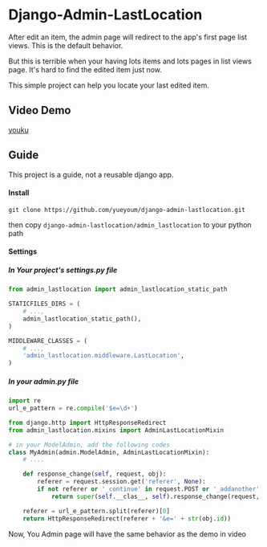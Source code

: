 # Django-Admin-LastLocation

After edit an item, the admin page will redirect to the app's first page
list views. This is the default behavior.

But this is terrible when your having lots items and lots pages in list views page.
It's hard to find the edited item just now.

This simple project can help you locate your last edited item.


## Video Demo

[youku]()


## Guide

This project is a guide, not a reusable django app.

#### Install

	git clone https://github.com/yueyoum/django-admin-lastlocation.git

then copy `django-admin-lastlocation/admin_lastlocation` to your python path

#### Settings

##### In Your project's settings.py file

```python
from admin_lastlocation import admin_lastlocation_static_path

STATICFILES_DIRS = (
	# ...,
	admin_lastlocation_static_path(),
)

MIDDLEWARE_CLASSES = (
	# ...,
	'admin_lastlocation.middleware.LastLocation',
)
```


##### In your admin.py file

```python
import re
url_e_pattern = re.compile('$e=\d+')

from django.http import HttpResponseRedirect
from admin_lastlocation.mixins import AdminLastLocationMixin

# in your ModelAdmin, add the following codes
class MyAdmin(admin.ModelAdmin, AdminLastLocationMixin):
	# ....

	def response_change(self, request, obj):
		referer = request.session.get('referer', None):
		if not referer or '_continue' in request.POST or '_addanother' in request.POST:
			return super(self.__clas__, self).response_change(request, obj)

	referer = url_e_pattern.split(referer)[0]
	return HttpResponseRedirect(referer + '&e=' + str(obj.id))
```


Now, You Admin page will have the same behavior as the demo in video